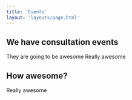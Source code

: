 ```yaml
---
title: 'Events'
layout: 'layouts/page.html'
---
```


## We have consultation events
They are going to be awesome
Really awesome
## How awesome?
Really awesome
